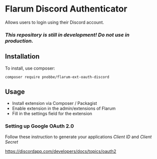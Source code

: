 # Flarum Discord Authenticator
Allows users to login using their Discord account.

### *This repository is still in development! Do not use in production.*

## Installation
To install, use composer:
```
composer require pnobbe/flarum-ext-oauth-discord
```
## Usage
* Install extension via Composer / Packagist
* Enable extension in the admin/extensions of Flarum
* Fill in the settings field for the extension

### Setting up Google OAuth 2.0
Follow these instruction to generate your applications *Client ID* and *Client Secret*

https://discordapp.com/developers/docs/topics/oauth2



